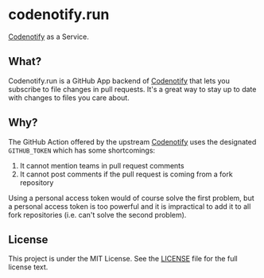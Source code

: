 # codenotify.run

[Codenotify](https://github.com/sourcegraph/codenotify) as a Service.

## What?

Codenotify.run is a GitHub App backend of [Codenotify](https://github.com/sourcegraph/codenotify) that lets you subscribe to file changes in pull requests. It's a great way to stay up to date with changes to files you care about.

## Why?

The GitHub Action offered by the upstream [Codenotify](https://github.com/sourcegraph/codenotify) uses the designated `GITHUB_TOKEN` which has some shortcomings:

1. It cannot mention teams in pull request comments
2. It cannot post comments if the pull request is coming from a fork repository

Using a personal access token would of course solve the first problem, but a personal access token is too powerful and it is impractical to add it to all fork repositories (i.e. can't solve the second problem).

## License

This project is under the MIT License. See the [LICENSE](LICENSE) file for the full license text.
